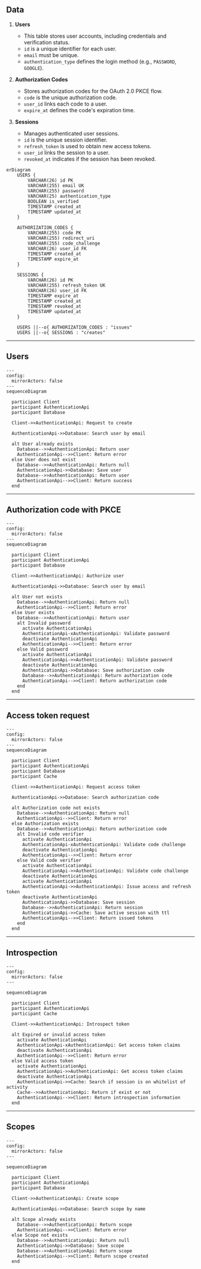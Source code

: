 ## Data

1. **Users**

   - This table stores user accounts, including credentials and verification status.
   - `id` is a unique identifier for each user.
   - `email` must be unique.
   - `authentication_type` defines the login method (e.g., `PASSWORD`, `GOOGLE`).

2. **Authorization Codes**

   - Stores authorization codes for the OAuth 2.0 PKCE flow.
   - `code` is the unique authorization code.
   - `user_id` links each code to a user.
   - `expire_at` defines the code's expiration time.

3. **Sessions**
   - Manages authenticated user sessions.
   - `id` is the unique session identifier.
   - `refresh_token` is used to obtain new access tokens.
   - `user_id` links the session to a user.
   - `revoked_at` indicates if the session has been revoked.

```mermaid
erDiagram
    USERS {
        VARCHAR(26) id PK
        VARCHAR(255) email UK
        VARCHAR(255) password
        VARCHAR(25) authentication_type
        BOOLEAN is_verified
        TIMESTAMP created_at
        TIMESTAMP updated_at
    }

    AUTHORIZATION_CODES {
        VARCHAR(255) code PK
        VARCHAR(255) redirect_uri
        VARCHAR(255) code_challenge
        VARCHAR(26) user_id FK
        TIMESTAMP created_at
        TIMESTAMP expire_at
    }

    SESSIONS {
        VARCHAR(26) id PK
        VARCHAR(255) refresh_token UK
        VARCHAR(26) user_id FK
        TIMESTAMP expire_at
        TIMESTAMP created_at
        TIMESTAMP revoked_at
        TIMESTAMP updated_at
    }

    USERS ||--o{ AUTHORIZATION_CODES : "issues"
    USERS ||--o{ SESSIONS : "creates"
```

---

## Users

```mermaid
---
config:
  mirrorActors: false
---
sequenceDiagram

  participant Client
  participant AuthenticationApi
  participant Database

  Client->>AuthenticationApi: Request to create

  AuthenticationApi->>Database: Search user by email

  alt User already exists
    Database-->>AuthenticationApi: Return user
    AuthenticationApi-->>Client: Return error
  else User does not exist
    Database-->>AuthenticationApi: Return null
    AuthenticationApi->>Database: Save user
    Database-->>AuthenticationApi: Return user
    AuthenticationApi-->>Client: Return success
  end

```

---

## Authorization code with PKCE

```mermaid
---
config:
  mirrorActors: false
---
sequenceDiagram

  participant Client
  participant AuthenticationApi
  participant Database

  Client->>AuthenticationApi: Authorize user

  AuthenticationApi->>Database: Search user by email

  alt User not exists
    Database-->>AuthenticationApi: Return null
    AuthenticationApi-->>Client: Return error
  else User exists
    Database-->>AuthenticationApi: Return user
    alt Invalid password
      activate AuthenticationApi
      AuthenticationApi-xAuthenticationApi: Validate password
      deactivate AuthenticationApi
      AuthenticationApi-->>Client: Return error
    else Valid password
      activate AuthenticationApi
      AuthenticationApi->>AuthenticationApi: Validate password
      deactivate AuthenticationApi
      AuthenticationApi->>Database: Save authorization code
      Database-->>AuthenticationApi: Return authorization code
      AuthenticationApi-->>Client: Return authorization code
    end
  end

```

---

## Access token request

```mermaid
---
config:
  mirrorActors: false
---
sequenceDiagram

  participant Client
  participant AuthenticationApi
  participant Database
  participant Cache

  Client->>AuthenticationApi: Request access token

  AuthenticationApi->>Database: Search authorization code

  alt Authorization code not exists
    Database-->>AuthenticationApi: Return null
    AuthenticationApi-->>Client: Return error
  else Authorization exists
    Database-->>AuthenticationApi: Return authorization code
    alt Invalid code verifier
      activate AuthenticationApi
      AuthenticationApi-xAuthenticationApi: Validate code challenge
      deactivate AuthenticationApi
      AuthenticationApi-->>Client: Return error
    else Valid code verifier
      activate AuthenticationApi
      AuthenticationApi->>AuthenticationApi: Validate code challenge
      deactivate AuthenticationApi
      activate AuthenticationApi
      AuthenticationApi->>AuthenticationApi: Issue access and refresh token
      deactivate AuthenticationApi
      AuthenticationApi->>Database: Save session
      Database-->>AuthenticationApi: Return session
      AuthenticationApi->>Cache: Save active session with ttl
      AuthenticationApi-->>Client: Return issued tokens
    end
  end

```

---

## Introspection

```mermaid
---
config:
  mirrorActors: false
---

sequenceDiagram

  participant Client
  participant AuthenticationApi
  participant Cache

  Client->>AuthenticationApi: Introspect token

  alt Expired or invalid access token
    activate AuthenticationApi
    AuthenticationApi-xAuthenticationApi: Get access token claims
    deactivate AuthenticationApi
    AuthenticationApi-->>Client: Return error
  else Valid access token
    activate AuthenticationApi
    AuthenticationApi->>AuthenticationApi: Get access token claims
    deactivate AuthenticationApi
    AuthenticationApi->>Cache: Search if session is on whitelist of activity
    Cache-->>AuthenticationApi: Return if exist or not
    AuthenticationApi-->>Client: Return introspection information
  end

```

---

## Scopes

```mermaid
---
config:
  mirrorActors: false
---

sequenceDiagram

  participant Client
  participant AuthenticationApi
  participant Database

  Client->>AuthenticationApi: Create scope

  AuthenticationApi->>Database: Search scope by name

  alt Scope already exists
    Database-->>AuthenticationApi: Return scope
    AuthenticationApi-->>Client: Return error
  else Scope not exists
    Database-->>AuthenticationApi: Return null
    AuthenticationApi->>Database: Save scope
    Database-->>AuthenticationApi: Return scope
    AuthenticationApi-->>Client: Return scope created
  end

```

